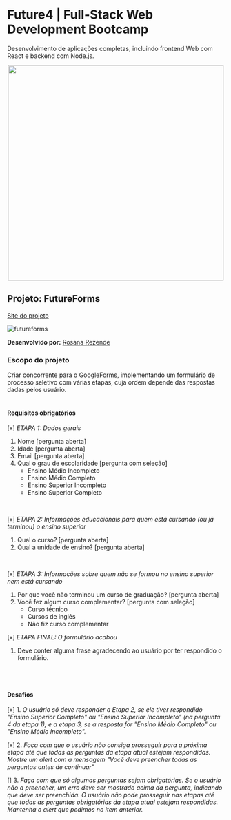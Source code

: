 # Future4 | Full-Stack Web Development Bootcamp
Desenvolvimento de aplicações completas, incluindo frontend Web com React e backend com Node.js.

<p align="center">
  <img  width='500' src='https://user-images.githubusercontent.com/45580434/74607837-f69f5e00-50ba-11ea-97e0-62fab855bcb6.png'>
</p>

## Projeto: FutureForms

[Site do projeto](http://futureforms-rosana1.surge.sh/)

![futureforms](https://user-images.githubusercontent.com/45580434/74693970-df509580-51cc-11ea-8bac-2bbb96aaef8d.gif)

**Desenvolvido por:** [Rosana Rezende](https://www.linkedin.com/in/rosanarezende/)
<br>

### Escopo do projeto
Criar concorrente para o GoogleForms, implementando um formulário de processo seletivo com várias etapas, cuja ordem depende das respostas dadas pelos usuário.
<br><br>


#### Requisitos obrigatórios


[x] *ETAPA 1: Dados gerais*
1. Nome [pergunta aberta]
2. Idade [pergunta aberta]
3. Email [pergunta aberta]
4. Qual o grau de escolaridade [pergunta com seleção]
    - Ensino Médio Incompleto
    - Ensino Médio Completo
    - Ensino Superior Incompleto
    - Ensino Superior Completo
<br>

[x] *ETAPA 2: Informações educacionais para quem está cursando (ou já terminou) o ensino superior*
1. Qual o curso? [pergunta aberta]
2. Qual a unidade de ensino? [pergunta aberta]
<br>

[x] *ETAPA 3: Informações sobre quem não se formou no ensino superior nem está cursando*
1. Por que você não terminou um curso de graduação? [pergunta aberta]
2. Você fez algum curso complementar? [pergunta com seleção]
    - Curso técnico
    - Cursos de inglês
    - Não fiz curso complementar

[x] *ETAPA FINAL: O formulário acabou*
1. Deve conter alguma frase agradecendo ao usuário por ter respondido o formulário.


<br><br>
#### Desafios

[x] 1. *O usuário só deve responder a Etapa 2, se ele tiver respondido "Ensino Superior Completo" ou "Ensino Superior Incompleto" (na pergunta 4 da etapa 1); e a etapa 3, se a resposta for "Ensino Médio Completo" ou "Ensino Médio Incompleto".*
<br>

[x] 2. *Faça com que o usuário não consiga prosseguir para a próxima etapa até que todas as perguntas da etapa atual estejam respondidas. Mostre um alert com a mensagem "Você deve preencher todas as perguntas antes de continuar"*
<br>

[] 3. *Faça com que só algumas perguntas sejam obrigatórias. Se o usuário não a preencher, um erro deve ser mostrado acima da pergunta, indicando que deve ser preenchida. O usuário não pode prosseguir nas etapas até que todas as perguntas obrigatórias da etapa atual estejam respondidas. Mantenha o alert que pedimos no item anterior.*
<br>


